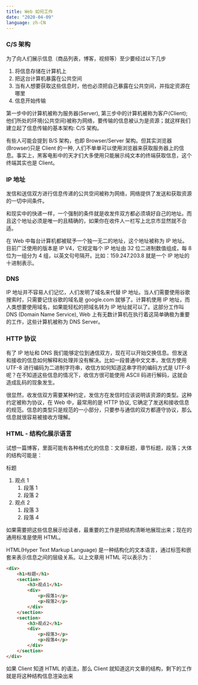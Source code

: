 ```yaml
---
title: Web 如何工作
date: "2020-04-09"
language: zh-CN
---
```


### C/S 架构

为了向人们展示信息（商品列表，博客，视频等）至少要经过以下几步

1. 将信息存储在计算机上
2. 把这台计算机暴露在公共空间
3. 当有人想要获取这些信息时，他也必须把自己暴露在公共空间，并指定资源在哪里
4. 信息开始传输

第一步中的计算机被称为服务器(Server), 第三步中的计算机被称为客户(Client); 他们所处的环境(公共空间)被称为网络，要传输的信息被认为是资源；就这样我们建立起了信息传输的基本架构: C/S 架构。

有些人可能会提到 B/S 架构，也即 Browser/Server 架构。但其实浏览器(Browser)只是 Client 的一种, 人们不单单可以使用浏览器来获取服务器上的信息。事实上，黑客电影中的天才们大多使用只能展示纯文本的终端获取信息，这个终端其实也是 Client。

### IP 地址

发信和送信双方进行信息传递的公共空间被称为网络，网络提供了发送和获取资源的一切中间条件。

和现实中的快递一样，一个强制的条件就是收发件双方都必须填好自己的地址。而且这个地址必须是唯一的且精确的，如果你在收件人一栏写上北京市显然就不合适。

在 Web 中每台计算机都被赋予一个独一无二的地址，这个地址被称为 IP 地址。目前广泛使用的版本是 IP V4，它规定每个 IP 地址由 32 位二进制数值组成，每 8 位为一组分为 4 组，以英文句号隔开。比如：159.247.203.8 就是一个 IP 地址的十进制表示。

### DNS

IP 地址并不容易人们记忆，人们发明了域名来代替 IP 地址。当人们需要使用谷歌搜索时，只需要记住谷歌的域名是 google.com 就够了。计算机使用 IP 地址，而人类想要使用域名，如果能轻松的把域名转为 IP 地址就可以了。这部分工作叫 DNS (Domain Name Service), Web 上有无数计算机在执行着这简单确极为重要的工作，这些计算机被称为 DNS Server。

### HTTP 协议

有了 IP 地址和 DNS 我们能够定位到通信双方，现在可以开始交换信息。但发送和接收的信息如何解释和处理并没有解决。比如一段普通中文文本，发信方使用 UTF-8 进行编码为二进制字符串，收信方如何知道这串字符的编码方式是 UTF-8 呢？在不知道这些信息的情况下，收信方很可能使用 ASCII 码进行解码，这就会造成乱码的现象发生。

很显然，收发信双方需要某种约定，发信方在发信时应该说明该资源的类型。这种约定被称为协议，在 Web 中，最常用的是 HTTP 协议, 它确定了发送和接收信息的规范。信息的类型只是规范的一小部分，只要参与通信的双方都遵守协议，那么信息就很容易被接收方理解。

### HTML - 结构化展示语言

试想一篇博客，里面可能有各种格式化的信息：文章标题，章节标题，段落；大体的结构可能是：

标题

1. 观点 1
   1. 段落 1
   2. 段落 2
2. 观点 2
   1. 段落 3
   2. 段落 4

如果需要把这些信息展示给读者，最重要的工作是把结构清晰地展现出来；现在的通用标准是使用 HTML。

HTML(Hyper Text Markup Language) 是一种结构化的文本语言，通过标签和嵌套来表示信息之间的层级关系。以上文章用 HTML 可以表示为：

```html
<div>
    <h1>标题</h1>
    <section>
        <h3>观点1</h1>
        <div>
            <p>段落1</p>
            <p>段落2</p>
        </div>
    </section>
    <section>
        <h3>观点2</h1>
        <div>
            <p>段落3</p>
            <p>段落4</p>
        </div>
    </section>
</div>
```

如果 Client 知道 HTML 的语法，那么 Client 就知道这片文章的结构，剩下的工作就是将这种结构信息渲染出来
